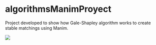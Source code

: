 # algorithmsManimProyect

Project developed to show how Gale-Shapley algorithm works to create stable matchings using Manim.

![](https://github.com/IsaiasPachecoIPN/algorithmsManimProyect/blob/main/Result.gif)

